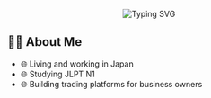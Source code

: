<!-- Typing animation -->
<p align="center">
  <img 
    src="https://readme-typing-svg.demolab.com?font=FUbuntu+Mono&size=38&pause=100&color=F78C6B&center=true&vCenter=true&width=440&lines=Hi+I'm+MUNKUU!;Full-Stack+Developer;JLPT+N2+Certified;Deploying+for+Japan"
    alt="Typing SVG"
  />
</p>

## 👨‍💻 About Me

- 🌐 Living and working in Japan
- 🌐 Studying JLPT N1
- 🌐 Building trading platforms for business owners

